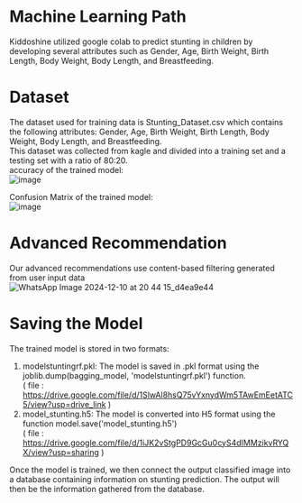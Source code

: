 # Machine Learning Path
Kiddoshine utilized google colab to predict stunting in children by developing several attributes such as Gender, Age, Birth Weight, Birth Length, Body Weight, Body Length, and Breastfeeding. <br>

# Dataset
The dataset used for training data is Stunting_Dataset.csv which contains the following attributes: Gender, Age, Birth Weight, Birth Length, Body Weight, Body Length, and Breastfeeding.<br>
This dataset was collected from kagle and divided into a training set and a testing set with a ratio of 80:20.<br>
accuracy of the trained model: <br>
![image](https://github.com/user-attachments/assets/256e1446-72e2-4d1a-963b-3b4300147edd)


Confusion Matrix of the trained model: <br>
![image](https://github.com/user-attachments/assets/26dffc64-e2e9-4b06-8df3-5adc755109ef) 



# Advanced Recommendation
Our advanced recommendations use content-based filtering generated from user input data<br>
![WhatsApp Image 2024-12-10 at 20 44 15_d4ea9e44](https://github.com/user-attachments/assets/d814b9e2-e4e0-4980-aca9-849276b7636c)

# Saving the Model
The trained model is stored in two formats:<br>
1. modelstuntingrf.pkl: The model is saved in .pkl format using the joblib.dump(bagging_model, 'modelstuntingrf.pkl') function.<br>
( file : https://drive.google.com/file/d/1SlwAl8hsQ75vYxnydWm5TAwEmEetATC5/view?usp=drive_link )<br>
2. model_stunting.h5: The model is converted into H5 format using the function model.save('model_stunting.h5') <br>
( file : https://drive.google.com/file/d/1iJK2vStgPD9GcGu0cyS4dIMMzikvRYQX/view?usp=sharing )<br>


Once the model is trained, we then connect the output classified image into a database containing information on stunting prediction. The output will then be the information gathered from the database.<br>



